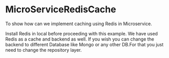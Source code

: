 # MicroServiceRedisCache

To show how can we implement caching using Redis in Microservice. 

Install Redis in local before proceeding with this example. 
We have used Redis as a cache and backend as well. If you wish you can change the backend to different Database like Mongo or any other DB.For that you just need to change the repository layer.
